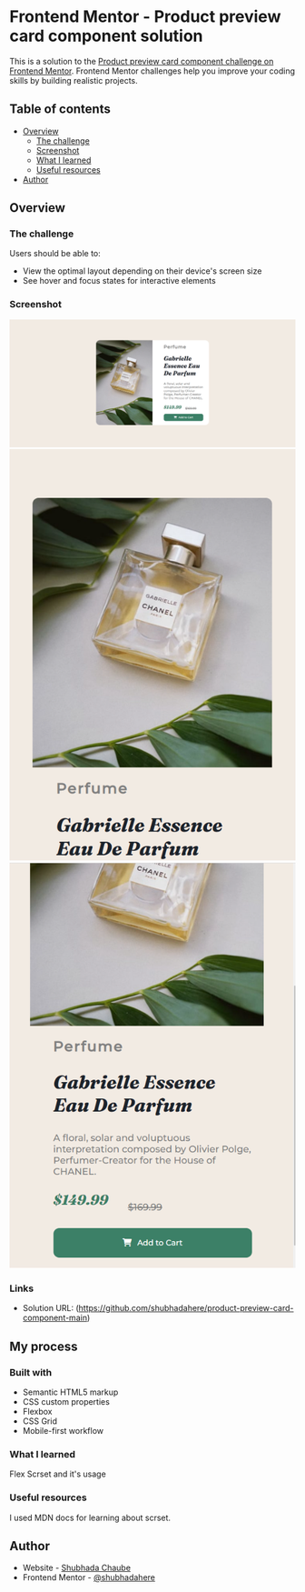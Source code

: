 # Frontend Mentor - Product preview card component solution

This is a solution to the [Product preview card component challenge on Frontend Mentor](https://www.frontendmentor.io/challenges/product-preview-card-component-GO7UmttRfa). Frontend Mentor challenges help you improve your coding skills by building realistic projects.

## Table of contents

- [Overview](#overview)
  - [The challenge](#the-challenge)
  - [Screenshot](#screenshot)
  - [What I learned](#what-i-learned)
  - [Useful resources](#useful-resources)
- [Author](#author)


## Overview

### The challenge

Users should be able to:

- View the optimal layout depending on their device's screen size
- See hover and focus states for interactive elements

### Screenshot

![](screenshots/ss1.png)
![](screenshots/ss2.png)
![](screenshots/ss3.png)


### Links

- Solution URL: (https://github.com/shubhadahere/product-preview-card-component-main)

## My process

### Built with

- Semantic HTML5 markup
- CSS custom properties
- Flexbox
- CSS Grid
- Mobile-first workflow


### What I learned

Flex
Scrset and it's usage


### Useful resources

I used MDN docs for learning about scrset.

## Author

- Website - [Shubhada Chaube](https://github.com/shubhadahere)
- Frontend Mentor - [@shubhadahere](https://www.frontendmentor.io/profile/shubhadahere)
